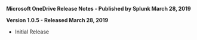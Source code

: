 **Microsoft OneDrive Release Notes - Published by Splunk March 28, 2019**


**Version 1.0.5 - Released March 28, 2019**

* Initial Release
